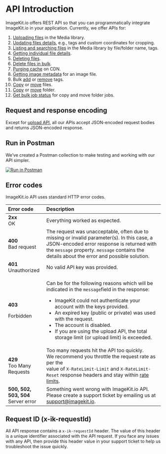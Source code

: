 # API Introduction

ImageKit.io offers REST API so that you can programmatically integrate ImageKit.io in your application. Currently, we offer APIs for:

1. [Uploading files](../upload-file-api/) in the Media library.
2. [Updating files details](../media-api/update-file-details.md), e.g., tags and custom coordinates for cropping.
3. [Listing and searching files](../media-api/list-and-search-files.md) in the Media library by file/folder name, tags.
4. [Getting individual file details](../media-api/get-file-details.md).
5. [Deleting files](../media-api/delete-file.md).
6. [Delete files in bulk](../media-api/delete-files-bulk.md).
7. [Purging cache](../media-api/purge-cache.md) on CDN.
8. [Getting image metadata](../metadata-api/get-image-metadata-for-uploaded-media-files.md) for an image file.
9. Bulk [add](../media-api/add-tags-bulk.md) or [remove](../media-api/remove-tags-bulk.md) tags.
10. [Copy](../media-api/copy-file.md) or [move](../media-api/move-file.md) files.
11. [Copy](../media-api/copy-folder.md) or [move](../media-api/move-folder.md) folder.
12. [Get bulk job status](../media-api/copy-move-folder-status.md) for copy and move folder jobs.

## Request and response encoding

Except for [upload API](../upload-file-api/), all our APIs accept JSON-encoded request bodies and returns JSON-encoded response.

## Run in Postman

We’ve created a Postman collection to make testing and working with our API simpler.

[![Run in Postman](https://run.pstmn.io/button.svg)](https://app.getpostman.com/run-collection/384637cdb2d49095b113)

## Error codes

ImageKit.io API uses standard HTTP error codes.

<table>
  <thead>
    <tr>
      <th style="text-align:left">Error code</th>
      <th style="text-align:left">Description</th>
    </tr>
  </thead>
  <tbody>
    <tr>
      <td style="text-align:left"><b>2xx</b>
        <br />OK</td>
      <td style="text-align:left">Everything worked as expected.</td>
    </tr>
    <tr>
      <td style="text-align:left"><b>400</b>
        <br />Bad request</td>
      <td style="text-align:left">The request was unacceptable, often due to missing or invalid parameter(s).
        In this case, a JSON-encoded error response is returned with the <code>message</code> property. <code>message</code> contains
        the details about the error and possible solution.</td>
    </tr>
    <tr>
      <td style="text-align:left"><b>401</b>
        <br />Unauthorized
        <br />
      </td>
      <td style="text-align:left">No valid API key was provided.</td>
    </tr>
    <tr>
      <td style="text-align:left">
        <p><b>403</b>
        </p>
        <p>Forbidden</p>
      </td>
      <td style="text-align:left">
        <p>Can be for the following reasons which will be indicated in the <code>message</code>field
          in the response:
          <br />
        </p>
        <ul>
          <li>ImageKit could not authenticate your account with the keys provided.</li>
          <li>An expired key (public or private) was used with the request.</li>
          <li>The account is disabled.</li>
          <li>If you are using the upload API, the total storage limit (or upload limit)
            is exceeded.</li>
        </ul>
      </td>
    </tr>
    <tr>
      <td style="text-align:left"><b>429</b>
        <br />Too Many Requests
        <br />
      </td>
      <td style="text-align:left">Too many requests hit the API too quickly.
        <br />We recommend you throttle the request rate as per the
        <br />value of&#xA0;<code>X-RateLimit-Limit</code>&#xA0;and <code>X-RateLimit-Reset</code>&#xA0;response
        headers and stay within <a href="rate-limits.md">rate limits</a>.</td>
    </tr>
    <tr>
      <td style="text-align:left"><b>500, 502, 503, 504<br /></b>Server error</td>
      <td style="text-align:left">Something went wrong with ImageKit.io API.
        <br />Please create a support ticket by emailing us at <a href="mailto:supprort@imagekit.io">support@imagekit.io</a>.</td>
    </tr>
  </tbody>
</table>

## Request ID \(x-ik-requestId\)

All API response contains a `x-ik-requestId` header. The value of this header is a unique identifier associated with the API request. If you face any issues with any API, then provide this header value in your support ticket to help us troubleshoot the issue quickly.

